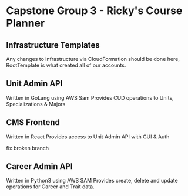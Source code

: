# Capstone Group 3 - Ricky's Course Planner

## Infrastructure Templates

Any changes to infrastructure via CloudFormation should be done here, RootTemplate is what created all of our accounts.

## Unit Admin API

Written in GoLang using AWS Sam
Provides CUD operations to Units, Specializations & Majors 

## CMS Frontend

Written in React
Provides access to Unit Admin API with GUI & Auth

fix broken branch

## Career Admin API

Written in Python3 using AWS SAM
Provides create, delete and update operations for Career and Trait data.